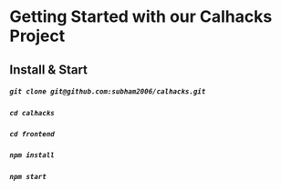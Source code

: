 # Getting Started with our Calhacks Project

## Install & Start

##### `git clone git@github.com:subham2006/calhacks.git`
##### `cd calhacks`
##### `cd frontend`
##### `npm install`
##### `npm start`